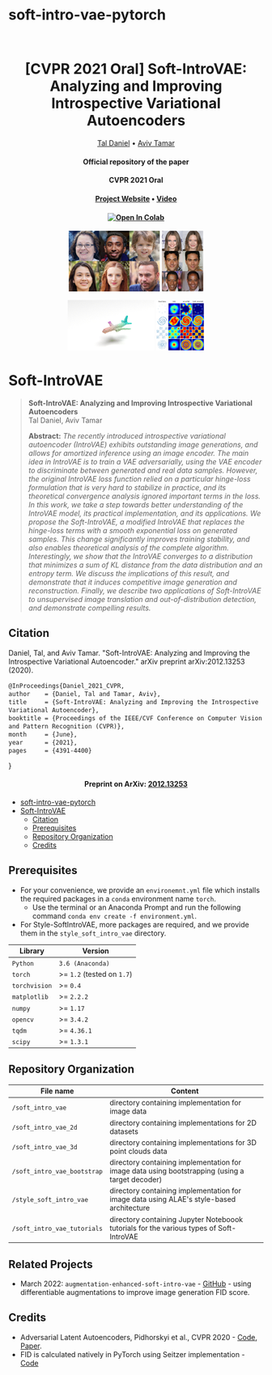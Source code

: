 # soft-intro-vae-pytorch

<h1 align="center">
  <br>
[CVPR 2021 Oral] Soft-IntroVAE: Analyzing and Improving Introspective Variational Autoencoders
  <br>
</h1>
  <p align="center">
    <a href="https://taldatech.github.io">Tal Daniel</a> •
    <a href="https://avivt.github.io/avivt/">Aviv Tamar</a>

  </p>
<h4 align="center">Official repository of the paper</h4>

<h4 align="center">CVPR 2021 Oral</h4>

<h4 align="center"><a href="https://taldatech.github.io/soft-intro-vae-web">Project Website</a> • <a href="https://www.youtube.com/watch?v=1NfsSYoHnBg">Video</a></h4>

<h4 align="center">
    <a href="https://colab.research.google.com/github/taldatech/soft-intro-vae-pytorch"><img src="https://colab.research.google.com/assets/colab-badge.svg" alt="Open In Colab"/></a>
</h4>


<p align="center">
  <img src="https://github.com/taldatech/soft-intro-vae-web/raw/main/assets/ffhq_samples.png" height="120">
  <img src="https://raw.githubusercontent.com/taldatech/soft-intro-vae-web/main/assets/celebahq_recons.png" height="120">
</p>
<p align="center">
  <img src="https://github.com/taldatech/soft-intro-vae-web/raw/main/assets/3d_plane_to_car.gif" height="100">
  <img src="https://raw.githubusercontent.com/taldatech/soft-intro-vae-web/main/assets/density_plot_png_f.PNG" height="100">
</p>

# Soft-IntroVAE

> **Soft-IntroVAE: Analyzing and Improving Introspective Variational Autoencoders**<br>
> Tal Daniel, Aviv Tamar<br>
>
> **Abstract:** *The recently introduced introspective variational autoencoder (IntroVAE) exhibits outstanding image generations, and allows for amortized inference using an image encoder. The main idea in IntroVAE is to train a VAE adversarially, using the VAE encoder to discriminate between generated and real data samples. However, the original IntroVAE loss function relied on a particular hinge-loss formulation that is very hard to stabilize in practice, and its theoretical convergence analysis ignored important terms in the loss. In this work, we take a step towards better understanding of the IntroVAE model, its practical implementation, and its applications. We propose the Soft-IntroVAE, a modified IntroVAE that replaces the hinge-loss terms with a smooth exponential loss on generated samples. This change significantly improves training stability, and also enables theoretical analysis of the complete algorithm. Interestingly, we show that the IntroVAE converges to a distribution that minimizes a sum of KL distance from the data distribution and an entropy term. We discuss the implications of this result, and demonstrate that it induces competitive image generation and reconstruction. Finally, we describe two applications of Soft-IntroVAE to unsupervised image translation and out-of-distribution detection, and demonstrate compelling results.*

## Citation
Daniel, Tal, and Aviv Tamar. "Soft-IntroVAE: Analyzing and Improving the Introspective Variational Autoencoder." arXiv preprint arXiv:2012.13253 (2020).
>
    @InProceedings{Daniel_2021_CVPR,
    author    = {Daniel, Tal and Tamar, Aviv},
    title     = {Soft-IntroVAE: Analyzing and Improving the Introspective Variational Autoencoder},
    booktitle = {Proceedings of the IEEE/CVF Conference on Computer Vision and Pattern Recognition (CVPR)},
    month     = {June},
    year      = {2021},
    pages     = {4391-4400}
}

<h4 align="center">Preprint on ArXiv: <a href="https://arxiv.org/abs/2012.13253">2012.13253</a></h4>


- [soft-intro-vae-pytorch](#soft-intro-vae-pytorch)
- [Soft-IntroVAE](#soft-introvae)
  * [Citation](#citation)
  * [Prerequisites](#prerequisites)
  * [Repository Organization](#repository-organization)
  * [Credits](#credits)
    

## Prerequisites

* For your convenience, we provide an `environemnt.yml` file which installs the required packages in a `conda` environment name `torch`.
    * Use the terminal or an Anaconda Prompt and run the following command `conda env create -f environment.yml`.
* For Style-SoftIntroVAE, more packages are required, and we provide them in the `style_soft_intro_vae` directory.


|Library         | Version |
|----------------------|----|
|`Python`|  `3.6 (Anaconda)`|
|`torch`|  >= `1.2` (tested on `1.7`)|
|`torchvision`|  >= `0.4`|
|`matplotlib`|  >= `2.2.2`|
|`numpy`|  >= `1.17`|
|`opencv`|  >= `3.4.2`|
|`tqdm`| >= `4.36.1`|
|`scipy`| >= `1.3.1`|



## Repository Organization

|File name         | Content |
|----------------------|------|
|`/soft_intro_vae`| directory containing implementation for image data|
|`/soft_intro_vae_2d`| directory containing implementations for 2D datasets|
|`/soft_intro_vae_3d`| directory containing implementations for 3D point clouds data|
|`/soft_intro_vae_bootstrap`| directory containing implementation for image data using bootstrapping (using a target decoder)|
|`/style_soft_intro_vae`| directory containing implementation for image data using ALAE's style-based architecture|
|`/soft_intro_vae_tutorials`| directory containing Jupyter Noteboook tutorials for the various types of Soft-IntroVAE|

## Related Projects

* March 2022: `augmentation-enhanced-soft-intro-vae` - <a href="https://github.com/baruch1192/augmentation-enhanced-Soft-Intro-VAE">GitHub</a> - using differentiable augmentations to improve image generation FID score.


## Credits
* Adversarial Latent Autoencoders, Pidhorskyi et al., CVPR 2020 - [Code](https://github.com/podgorskiy/ALAE), [Paper](https://arxiv.org/abs/2004.04467).
* FID is calculated natively in PyTorch using Seitzer implementation - [Code](https://github.com/mseitzer/pytorch-fid)



